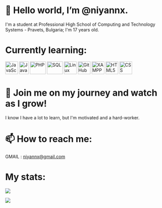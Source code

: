 # 👋 Hello world, I’m @niyannx.

I'm a student at Professional High School of Computing and Technology Systems - Pravets, Bulgaria;
I'm 17 years old.


# Currently learning:
<div class="things-im-learning-lol">
<img src="https://user-images.githubusercontent.com/80352675/169709263-c92f5fee-90ac-4853-81ea-98616106b1d5.png" alt="JavaScript" height="40" width="40">
<img src="https://user-images.githubusercontent.com/80352675/169709440-e5c8c2d7-3ad2-4cec-8b5c-c1b37304b394.png" alt="Java" height="40" width="30">
<img src="https://user-images.githubusercontent.com/80352675/169709492-d003b2fa-3c61-47c0-941c-8c60995cf15b.png" alt="PHP" height="40" width="50">
<img src="https://user-images.githubusercontent.com/80352675/169709531-e9614529-b903-4f64-b3dd-0da6954ece24.png" alt="SQL" height="40" width="50">
<img src="https://user-images.githubusercontent.com/80352675/169709782-297714bf-a955-42be-b08a-8dd811741f7f.png" alt="Linux" height="40" width="40">
<img src="https://user-images.githubusercontent.com/80352675/169709796-83909162-3625-4be4-8081-515aa2d318fe.png" alt="GitHub" height="40" width="40">
<img src="https://user-images.githubusercontent.com/80352675/169709657-4e4e7a62-c510-40d7-83ec-f8d830a418d7.png" alt="XAMPP" height="40" width="40">
<img src="https://user-images.githubusercontent.com/80352675/169709601-f37bfa76-76c7-4d75-9f48-36939b1d4f7c.png" alt="HTML5" height="40" width="40">
<img src="https://user-images.githubusercontent.com/80352675/169709675-ec50b6de-232d-4096-91e8-2491ccf41308.png" alt="CSS" height="40" width="40">
</div>


# 👀 Join me on my journey and watch as I grow!
I know I have a lot to learn, but I'm motivated and a hard-worker.


# 📫 How to reach me:
GMAIL : [niyannx@gmail.com](mailto:niyannx@gmail.com)


# My stats:
![](https://github-readme-stats.vercel.app/api?username=niyannx&show_icons=true)

![](https://github-readme-stats.vercel.app/api/top-langs/?username=niyannx&theme=default&hide_border=true&include_all_commits=false&count_private=false&layout=compact)

